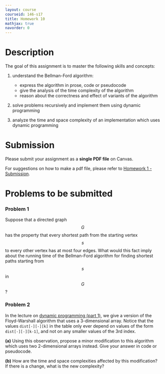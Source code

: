 ```yaml
---
layout: course
courseid: 146-s17
title: Homework 10
mathjax: true
navorder: 0
---
```


# Description

The goal of this assignment is to master the following skills and concepts:

1. understand the Bellman-Ford algorithm:
    * express the algorithm in prose, code or pseudocode
    * give the analysis of the time complexity of the algorithm
    * reason about the correctness and effect of variants of the algorithm

2. solve problems recursively and implement them using dynamic programming
3. analyze the time and space complexity of an implementation which uses dynamic programming

# Submission

Please submit your assignment as a __single PDF file__ on Canvas.

For suggestions on how to make a pdf file, please refer to [Homework 1 - Submission](homework01.html#Submission).

# Problems to be submitted

### Problem 1

Suppose that a directed graph $$G$$ has the property that every shortest path from the starting vertex $$s$$ to every other vertex has at most four edges. What would this fact imply about the running time of the Bellman-Ford algorithm for finding shortest paths starting from $$s$$ in $$G$$?

### Problem 2
In the lecture on [dynamic programming (part 1)](dp1.pdf), we give a version of the Floyd-Warshall algorithm that uses a 3-dimensional array. Notice that the values `dist[-][-][k]` in the table only ever depend on values of the form `dist[-][-][k-1]`, and not on any smaller values of the 3rd index. 

__(a)__ Using this observation, propose a minor modification to this algorithm which uses two 2-dimensional arrays instead. Give your answer in code or pseudocode.

__(b)__ How are the time and space complexities affected by this modification? If there is a change, what is the new complexity?
